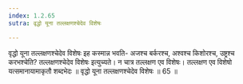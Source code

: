 ```yaml
---
index: 1.2.65
sutra: वृद्धो यूना तल्लक्षणश्चेदेव विशेषः

---
```

 वृद्धो यूना तल्लक्षणश्चेदेव विशेषः इह कस्मान्न भवति- अजश्च बर्करश्च, अश्वश्च किशोरश्च, उष्ट्रश्च करभश्चेति? तल्लक्षणश्चेदेव विशेषः इत्युच्यते। न चात्र तल्लक्षण एव विशेषः। तल्लक्षण एव विशेषो यत्समानायामाकृतौ शब्दभेदः ॥ वृद्धो यूना तल्लक्षणश्चेदेव विशेषः ॥ 65 ॥ 
